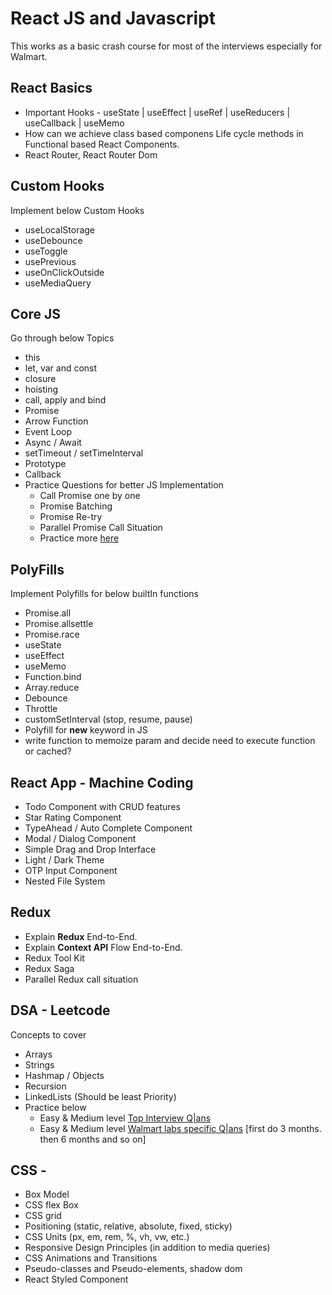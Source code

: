 # React JS and Javascript
This works as a basic crash course for most of the interviews especially for Walmart.

## React Basics
 - Important Hooks -  useState |  useEffect | useRef | useReducers | useCallback | useMemo
 - How can we achieve class based componens Life cycle methods in Functional based React Components.
 - React Router, React Router Dom

## Custom Hooks
Implement below Custom Hooks
 - useLocalStorage
 - useDebounce
 - useToggle
 - usePrevious
 - useOnClickOutside
 - useMediaQuery
## Core JS
Go through below Topics
 - this
 - let, var and const
 - closure
 - hoisting
 - call, apply and bind
 - Promise
 - Arrow Function
 - Event Loop
 - Async / Await
 - setTimeout / setTimeInterval
 - Prototype
 - Callback
 - Practice  Questions for better JS Implementation
    - Call Promise one by one
    - Promise Batching
    - Promise Re-try 
    - Parallel Promise Call Situation
    - Practice more  [here](https://github.com/Shasank-pandey/Frontend-Interview/blob/main/Javascript%20Coding/Javascript%20problems/)

## PolyFills
Implement Polyfills for below builtIn functions
 - Promise.all
 - Promise.allsettle
 - Promise.race
 - useState
 - useEffect
 - useMemo
 - Function.bind
 - Array.reduce
 - Debounce 
 - Throttle
 - customSetInterval (stop, resume, pause)
 - Polyfill for **new** keyword in JS
 -  write function to memoize param and decide need to execute function or cached?

## React App - Machine Coding
 - Todo Component with CRUD features 
 - Star Rating Component
 - TypeAhead / Auto Complete Component
 - Modal / Dialog Component
 - Simple Drag and Drop Interface
 - Light / Dark Theme
 - OTP Input Component
 - Nested File System

## Redux 
 - Explain **Redux** End-to-End.
 - Explain **Context API** Flow End-to-End.
 - Redux Tool Kit
 - Redux Saga
 - Parallel Redux call situation



## DSA - Leetcode
Concepts to cover
 - Arrays
 - Strings
 - Hashmap / Objects
 - Recursion
 - LinkedLists (Should be least Priority)
 - Practice below
    - Easy & Medium level [Top Interview Q|ans](https://leetcode.com/studyplan/top-interview-150/)
    - Easy & Medium level [Walmart labs specific Q|ans](https://leetcode.com/company/walmart-labs/?favoriteSlug=walmart-labs-thirty-days) [first do 3 months. then 6 months and so on]
  
## CSS -
 - Box Model
 - CSS flex Box
 - CSS grid
 - Positioning (static, relative, absolute, fixed, sticky)
 - CSS Units (px, em, rem, %, vh, vw, etc.)
 - Responsive Design Principles (in addition to media queries)
 - CSS Animations and Transitions
 - Pseudo-classes and Pseudo-elements, shadow dom
 - React Styled Component


